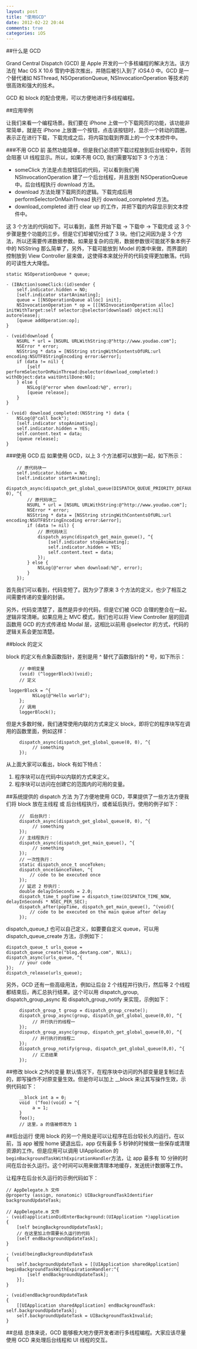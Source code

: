 ```yaml
---
layout: post
title: "使用GCD"
date: 2012-02-22 20:44
comments: true
categories: iOS
---
```


##什么是 GCD

Grand Central Dispatch (GCD) 是 Apple 开发的一个多核编程的解决方法。该方法在 Mac OS X 10.6 雪豹中首次推出，并随后被引入到了 iOS4.0 中。GCD 是一个替代诸如 NSThread, NSOperationQueue, NSInvocationOperation 等技术的很高效和强大的技术。

GCD 和 block 的配合使用，可以方便地进行多线程编程。

<!--More-->

##应用举例

让我们来看一个编程场景。我们要在 iPhone 上做一个下载网页的功能，该功能非常简单，就是在 iPhone 上放置一个按钮，点击该按钮时，显示一个转动的圆圈，表示正在进行下载，下载完成之后，将内容加载到界面上的一个文本控件中。

###不用 GCD 前
虽然功能简单，但是我们必须把下载过程放到后台线程中，否则会阻塞 UI 线程显示。所以，如果不用 GCD, 我们需要写如下 3 个方法：

 * someClick 方法是点击按钮后的代码，可以看到我们用 NSInvocationOperation 建了一个后台线程，并且放到 NSOperationQueue 中。后台线程执行 download 方法。
 * download 方法处理下载网页的逻辑。下载完成后用 performSelectorOnMainThread 执行 download_completed 方法。
 * download_completed 进行 clear up 的工作，并把下载的内容显示到文本控件中。

这 3 个方法的代码如下。可以看到，虽然 开始下载 -> 下载中 -> 下载完成 这 3 个步骤是整个功能的三步。但是它们却被切分成了 3 块。他们之间因为是 3 个方法，所以还需要传递数据参数。如果是复杂的应用，数据参数很可能就不象本例子中的 NSString 那么简单了，另外，下载可能放到 Model 的类中来做，而界面的控制放到 View Controller 层来做，这使得本来就分开的代码变得更加散落。代码的可读性大大降低。

``` objc
static NSOperationQueue * queue;

- (IBAction)someClick:(id)sender {
    self.indicator.hidden = NO;
    [self.indicator startAnimating];
    queue = [[NSOperationQueue alloc] init];
    NSInvocationOperation * op = [[[NSInvocationOperation alloc] initWithTarget:self selector:@selector(download) object:nil] autorelease];
    [queue addOperation:op];
}

- (void)download {
    NSURL * url = [NSURL URLWithString:@"http://www.youdao.com"];
    NSError * error;
    NSString * data = [NSString stringWithContentsOfURL:url encoding:NSUTF8StringEncoding error:&error];
    if (data != nil) {
        [self performSelectorOnMainThread:@selector(download_completed:) withObject:data waitUntilDone:NO];
    } else {
        NSLog(@"error when download:%@", error);
        [queue release];
    }
}

- (void) download_completed:(NSString *) data {
    NSLog(@"call back");
    [self.indicator stopAnimating];
    self.indicator.hidden = YES;
    self.content.text = data;
    [queue release];
}
```

###使用 GCD 后
如果使用 GCD，以上 3 个方法都可以放到一起，如下所示：

``` objc
    // 原代码块一
    self.indicator.hidden = NO;
    [self.indicator startAnimating];
    dispatch_async(dispatch_get_global_queue(DISPATCH_QUEUE_PRIORITY_DEFAULT, 0), ^{
        // 原代码块二
        NSURL * url = [NSURL URLWithString:@"http://www.youdao.com"];
        NSError * error;
        NSString * data = [NSString stringWithContentsOfURL:url encoding:NSUTF8StringEncoding error:&error];
        if (data != nil) {
            // 原代码块三
            dispatch_async(dispatch_get_main_queue(), ^{
                [self.indicator stopAnimating];
                self.indicator.hidden = YES;
                self.content.text = data;
            });
        } else {
            NSLog(@"error when download:%@", error);
        }
    });

```

首先我们可以看到，代码变短了。因为少了原来 3 个方法的定义，也少了相互之间需要传递的变量的封装。

另外，代码变清楚了，虽然是异步的代码，但是它们被 GCD 合理的整合在一起，逻辑非常清晰。如果应用上 MVC 模式，我们也可以将 View Controller 层的回调函数用 GCD 的方式传递给 Modal 层，这相比以前用 @selector 的方式，代码的逻辑关系会更加清楚。


##block 的定义

block 的定义有点象函数指针，差别是用 ^ 替代了函数指针的 * 号，如下所示：

``` objc
     // 申明变量
     (void) (^loggerBlock)(void);
     // 定义
    
 loggerBlock = ^{ 
          NSLog(@"Hello world");
     };
     // 调用
     loggerBlock();
```

但是大多数时候，我们通常使用内联的方式来定义 block，即将它的程序块写在调用的函数里面，例如这样：

``` objc
     dispatch_async(dispatch_get_global_queue(0, 0), ^{
          // something
     });
```

从上面大家可以看出，block 有如下特点：

 1. 程序块可以在代码中以内联的方式来定义。
 2. 程序块可以访问在创建它的范围内的可用的变量。

##系统提供的 dispatch 方法
为了方便地使用 GCD，苹果提供了一些方法方便我们将 block 放在主线程 或 后台线程执行，或者延后执行。使用的例子如下：

``` objc
     //  后台执行：
     dispatch_async(dispatch_get_global_queue(0, 0), ^{
          // something
     });
     // 主线程执行：
     dispatch_async(dispatch_get_main_queue(), ^{
          // something
     });
     // 一次性执行：
     static dispatch_once_t onceToken;
     dispatch_once(&onceToken, ^{
         // code to be executed once
     });
     // 延迟 2 秒执行：
     double delayInSeconds = 2.0;
     dispatch_time_t popTime = dispatch_time(DISPATCH_TIME_NOW, delayInSeconds * NSEC_PER_SEC);
     dispatch_after(popTime, dispatch_get_main_queue(), ^(void){
         // code to be executed on the main queue after delay
     });

```

dispatch_queue_t 也可以自己定义，如要要自定义 queue，可以用 dispatch_queue_create 方法，示例如下：

``` objc
dispatch_queue_t urls_queue = dispatch_queue_create("blog.devtang.com", NULL);
dispatch_async(urls_queue, ^{
     // your code
});
dispatch_release(urls_queue);
```

另外，GCD 还有一些高级用法，例如让后台 2 个线程并行执行，然后等 2 个线程都结束后，再汇总执行结果。这个可以用 dispatch_group, dispatch_group_async 和 dispatch_group_notify 来实现，示例如下：

``` objc
     dispatch_group_t group = dispatch_group_create();
     dispatch_group_async(group, dispatch_get_global_queue(0,0), ^{
          // 并行执行的线程一
     });
     dispatch_group_async(group, dispatch_get_global_queue(0,0), ^{
          // 并行执行的线程二
     });
     dispatch_group_notify(group, dispatch_get_global_queue(0,0), ^{
          // 汇总结果
     });

```

##修改 block 之外的变量
默认情况下，在程序块中访问的外部变量是复制过去的，即写操作不对原变量生效。但是你可以加上 __block 来让其写操作生效，示例代码如下：

``` objc
     __block int a = 0;
     void  (^foo)(void) = ^{
          a = 1;
     }
     foo();
     // 这里，a 的值被修改为 1
```

##后台运行
使用 block 的另一个用处是可以让程序在后台较长久的运行。在以前，当 app 被按 home 键退出后，app 仅有最多 5 秒钟的时候做一些保存或清理资源的工作。但是应用可以调用 UIApplication 的`beginBackgroundTaskWithExpirationHandler`方法，让 app 最多有 10 分钟的时间在后台长久运行。这个时间可以用来做清理本地缓存，发送统计数据等工作。

让程序在后台长久运行的示例代码如下：

``` objc
// AppDelegate.h 文件
@property (assign, nonatomic) UIBackgroundTaskIdentifier backgroundUpdateTask;

// AppDelegate.m 文件
- (void)applicationDidEnterBackground:(UIApplication *)application
{
    [self beingBackgroundUpdateTask];
    // 在这里加上你需要长久运行的代码
    [self endBackgroundUpdateTask];
}

- (void)beingBackgroundUpdateTask
{
    self.backgroundUpdateTask = [[UIApplication sharedApplication] beginBackgroundTaskWithExpirationHandler:^{
        [self endBackgroundUpdateTask];
    }];
}

- (void)endBackgroundUpdateTask
{
    [[UIApplication sharedApplication] endBackgroundTask: self.backgroundUpdateTask];
    self.backgroundUpdateTask = UIBackgroundTaskInvalid;
}

```

##总结
总体来说，GCD 能够极大地方便开发者进行多线程编程。大家应该尽量使用 GCD 来处理后台线程和 UI 线程的交互。






